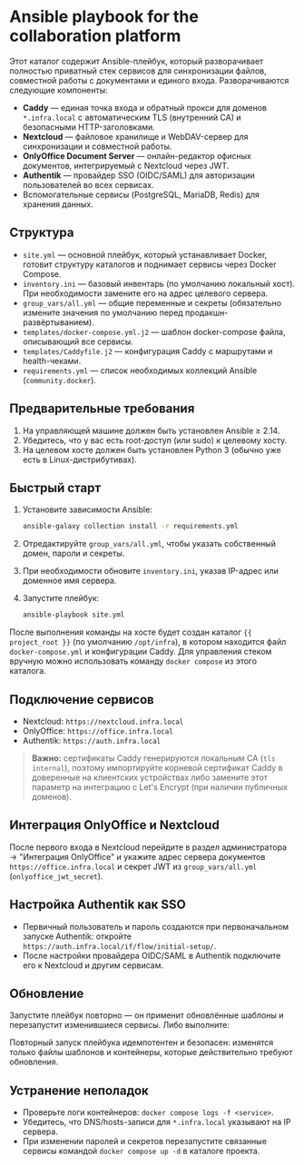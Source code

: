 # Ansible playbook for the collaboration platform

Этот каталог содержит Ansible-плейбук, который разворачивает полностью приватный стек сервисов для синхронизации файлов, совместной работы с документами и единого входа. Разворачиваются следующие компоненты:

- **Caddy** — единая точка входа и обратный прокси для доменов `*.infra.local` с автоматическим TLS (внутренний CA) и безопасными HTTP-заголовками.
- **Nextcloud** — файловое хранилище и WebDAV-сервер для синхронизации и совместной работы.
- **OnlyOffice Document Server** — онлайн-редактор офисных документов, интегрируемый с Nextcloud через JWT.
- **Authentik** — провайдер SSO (OIDC/SAML) для авторизации пользователей во всех сервисах.
- Вспомогательные сервисы (PostgreSQL, MariaDB, Redis) для хранения данных.

## Структура

- `site.yml` — основной плейбук, который устанавливает Docker, готовит структуру каталогов и поднимает сервисы через Docker Compose.
- `inventory.ini` — базовый инвентарь (по умолчанию локальный хост). При необходимости замените его на адрес целевого сервера.
- `group_vars/all.yml` — общие переменные и секреты (обязательно измените значения по умолчанию перед продакшн-развёртыванием).
- `templates/docker-compose.yml.j2` — шаблон docker-compose файла, описывающий все сервисы.
- `templates/Caddyfile.j2` — конфигурация Caddy с маршрутами и health-чеками.
- `requirements.yml` — список необходимых коллекций Ansible (`community.docker`).

## Предварительные требования

1. На управляющей машине должен быть установлен Ansible ≥ 2.14.
2. Убедитесь, что у вас есть root-доступ (или sudo) к целевому хосту.
3. На целевом хосте должен быть установлен Python 3 (обычно уже есть в Linux-дистрибутивах).

## Быстрый старт

1. Установите зависимости Ansible:

   ```bash
   ansible-galaxy collection install -r requirements.yml
   ```

2. Отредактируйте `group_vars/all.yml`, чтобы указать собственный домен, пароли и секреты.
3. При необходимости обновите `inventory.ini`, указав IP-адрес или доменное имя сервера.
4. Запустите плейбук:

   ```bash
   ansible-playbook site.yml
   ```

После выполнения команды на хосте будет создан каталог `{{ project_root }}` (по умолчанию `/opt/infra`), в котором находится файл `docker-compose.yml` и конфигурации Caddy. Для управления стеком вручную можно использовать команду `docker compose` из этого каталога.

## Подключение сервисов

- Nextcloud: `https://nextcloud.infra.local`
- OnlyOffice: `https://office.infra.local`
- Authentik: `https://auth.infra.local`

> **Важно:** сертификаты Caddy генерируются локальным CA (`tls internal`), поэтому импортируйте корневой сертификат Caddy в доверенные на клиентских устройствах либо замените этот параметр на интеграцию с Let's Encrypt (при наличии публичных доменов).

## Интеграция OnlyOffice и Nextcloud

После первого входа в Nextcloud перейдите в раздел администратора → "Интеграция OnlyOffice" и укажите адрес сервера документов `https://office.infra.local` и секрет JWT из `group_vars/all.yml` (`onlyoffice_jwt_secret`).

## Настройка Authentik как SSO

- Первичный пользователь и пароль создаются при первоначальном запуске Authentik: откройте `https://auth.infra.local/if/flow/initial-setup/`.
- После настройки провайдера OIDC/SAML в Authentik подключите его к Nextcloud и другим сервисам.

## Обновление

Запустите плейбук повторно — он применит обновлённые шаблоны и перезапустит изменившиеся сервисы. Либо выполните:

Повторный запуск плейбука идемпотентен и безопасен: изменятся только файлы шаблонов и контейнеры, которые действительно требуют обновления.


## Устранение неполадок

- Проверьте логи контейнеров: `docker compose logs -f <service>`.
- Убедитесь, что DNS/hosts-записи для `*.infra.local` указывают на IP сервера.
- При изменении паролей и секретов перезапустите связанные сервисы командой `docker compose up -d` в каталоге проекта.

